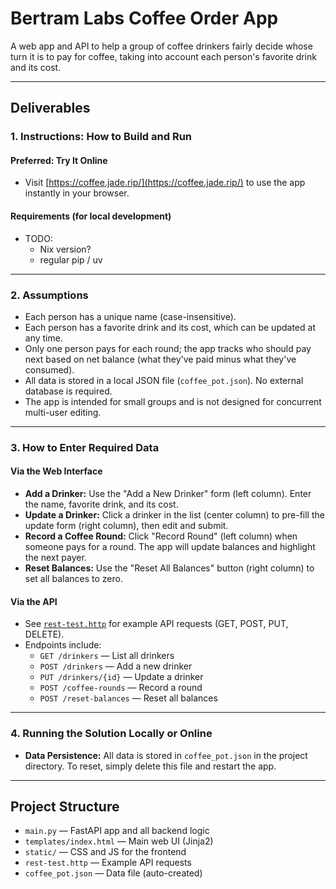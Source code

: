 # Bertram Labs Coffee Order App

A web app and API to help a group of coffee drinkers fairly decide whose turn it is to pay for coffee, taking into account each person's favorite drink and its cost.

---

## Deliverables

### 1. Instructions: How to Build and Run

#### **Preferred: Try It Online**

- Visit [https://coffee.jade.rip/](https://coffee.jade.rip/) to use the app instantly in your browser.

#### **Requirements (for local development)**

- TODO:
  - Nix version?
  - regular pip / uv

---

### 2. Assumptions

- Each person has a unique name (case-insensitive).
- Each person has a favorite drink and its cost, which can be updated at any time.
- Only one person pays for each round; the app tracks who should pay next based on net balance (what they've paid minus what they've consumed).
- All data is stored in a local JSON file (`coffee_pot.json`). No external database is required.
- The app is intended for small groups and is not designed for concurrent multi-user editing.

---

### 3. How to Enter Required Data

#### **Via the Web Interface**

- **Add a Drinker:** Use the "Add a New Drinker" form (left column). Enter the name, favorite drink, and its cost.
- **Update a Drinker:** Click a drinker in the list (center column) to pre-fill the update form (right column), then edit and submit.
- **Record a Coffee Round:** Click "Record Round" (left column) when someone pays for a round. The app will update balances and highlight the next payer.
- **Reset Balances:** Use the "Reset All Balances" button (right column) to set all balances to zero.

#### **Via the API**

- See [`rest-test.http`](rest-test.http) for example API requests (GET, POST, PUT, DELETE).
- Endpoints include:
  - `GET /drinkers` — List all drinkers
  - `POST /drinkers` — Add a new drinker
  - `PUT /drinkers/{id}` — Update a drinker
  - `POST /coffee-rounds` — Record a round
  - `POST /reset-balances` — Reset all balances

---

### 4. Running the Solution Locally or Online

- **Data Persistence:** All data is stored in `coffee_pot.json` in the project directory. To reset, simply delete this file and restart the app.

---

## Project Structure

- `main.py` — FastAPI app and all backend logic
- `templates/index.html` — Main web UI (Jinja2)
- `static/` — CSS and JS for the frontend
- `rest-test.http` — Example API requests
- `coffee_pot.json` — Data file (auto-created)
